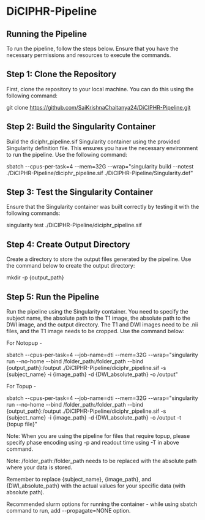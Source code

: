 # DiCIPHR-Pipeline

## Running the Pipeline
To run the pipeline, follow the steps below. Ensure that you have the necessary permissions and resources to execute the commands.
 
## Step 1: Clone the Repository
First, clone the repository to your local machine. You can do this using the following command:
 
git clone https://github.com/SaiKrishnaChaitanya24/DiCIPHR-Pipeline.git
 
## Step 2: Build the Singularity Container
Build the diciphr_pipeline.sif Singularity container using the provided Singularity definition file. This ensures you have the necessary environment to run the pipeline. Use the following command:
 
sbatch --cpus-per-task=4 --mem=32G --wrap="singularity build --notest ./DiCIPHR-Pipeline/diciphr_pipeline.sif ./DiCIPHR-Pipeline/Singularity.def"

## Step 3: Test the Singularity Container

Ensure that the Singularity container was built correctly by testing it with the following commands:

singularity test ./DiCIPHR-Pipeline/diciphr_pipeline.sif 
 
## Step 4: Create Output Directory
Create a directory to store the output files generated by the pipeline. Use the command below to create the output directory:
 
mkdir -p {output_path}
 
## Step 5: Run the Pipeline
Run the pipeline using the Singularity container. You need to specify the subject name, the absolute path to the T1 image, the absolute path to the DWI image, and the output directory. The T1 and DWI images need to be .nii files, and the T1 image needs to be cropped. Use the command below:
 
For Notopup -

sbatch --cpus-per-task=4 --job-name=dti --mem=32G --wrap="singularity run --no-home --bind /folder_path:/folder_path --bind {output_path}:/output ./DiCIPHR-Pipeline/diciphr_pipeline.sif -s {subject_name} -i {image_path} -d {DWI_absolute_path} -o /output"

For Topup -

sbatch --cpus-per-task=4 --job-name=dti --mem=32G --wrap="singularity run --no-home --bind /folder_path:/folder_path --bind {output_path}:/output ./DiCIPHR-Pipeline/diciphr_pipeline.sif -s {subject_name} -i {image_path} -d {DWI_absolute_path} -o /output -t {topup file}"

Note: When you are using the pipeline for files that require topup, please specify phase encoding using -p and readout time using -T in above command.
 
Note: /folder_path:/folder_path needs to be replaced with the absolute path where your data is stored.
 
Remember to replace {subject_name}, {image_path}, and {DWI_absolute_path} with the actual values for your specific data (with absolute path).

Recommended slurm options for running the container - while using sbatch command to run, add --propagate=NONE option.
